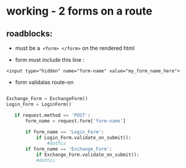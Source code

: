 # working - 2 forms on a route

## roadblocks:
 - must be a` <form> </form>` on the rendered html

 - form must include this line : 

`<input type="hidden" name="form-name" value="my_form_name_here">`

 - form validalas route-on 

 ``` python 
 
Exchange_Form = ExchangeForm()
Login_Form = LoginForm()

    if request.method == 'POST':
        form_name = request.form['form-name']
	
        if form_name == 'Login_Form':
            if Login_Form.validate_on_submit():
                #dothis
        if form_name == 'Exchange_Form':
            if Exchange_Form.validate_on_submit():
	    	#dothis



